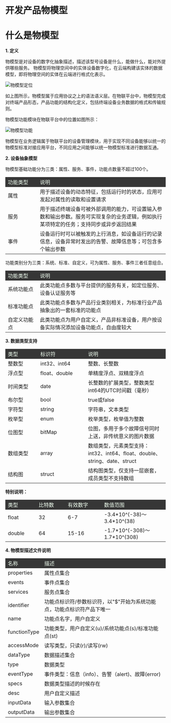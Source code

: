 # 开发产品物模型

# 什么是物模型

**1. 定义**

物模型是对设备的数字化抽象描述，描述该型号设备是什么，能做什么，能对外提供哪些服务。
物模型将物理空间中的实体设备数字化，在云端构建该实体的数据模型，即将物理空间的实体在云端进行格式化表示。

![物模型定位](/images\qinghua\device-management\object-model-definition.png)

如上图所示，物模型属于应用协议之上的语法语义层。在物联平台中，物模型完成对终端产品形态，产品功能的结构化定义，包括终端设备业务数据的格式和传输规则。

物模型功能模块在物联平台中的位置如图所示：

![物模型功能](/images\qinghua\device-management\object-model-function.png)

物模型在业务逻辑属于物联平台的设备管理模块，用于实现不同设备能够以统一的物模型标准对接应用平台，不同应用之间能够以统一物模型标准进行数据互通。

**2. 设备抽象模型**

物模型基础功能分为三类：属性、服务、事件，功能点数量不超过100个。

<table>
<tr style="background-color:#363636; color:#F0FFF0;"><td>功能类型</td><td width="80%">说明</td></tr>
<tr><td>属性</td><td>用于描述设备的动态特征，包括运行时的状态，应用可发起对属性的读取和设置请求</td></tr>
<tr><td>服务</td><td>用于描述终端设备可被外部调用的能力，可设置输入参数和输出参数。服务可实现复杂的业务逻辑，例如执行某项特定的任务；支持同步或异步返回结果</td></tr>
<tr><td>事件</td><td>设备运行时可以被触发的上行消息，如设备运行的记录信息，设备异常时发出的告警、故障信息等；可包含多个输出参数</td></tr> 
</table>

功能类别分为三类：系统、标准、自定义，可为属性、服务、事件三者任意组合。

<table>
<tr style="background-color:#363636; color:#F0FFF0;"><td>功能类型</td><td width="80%">说明</td></tr>
<tr><td>系统功能点</td><td>此类功能点多数与平台提供的服务有关，如定位服务、设备认证服务等</td></tr>
<tr><td>标准功能点</td><td>此类功能点多数与产品行业类别相关，为标准行业产品抽象出的一套标准的功能点</td></tr>
<tr><td>自定义功能点</td><td>此类功能点为用户自定义，产品非标准设备，用户按设备实际情况添加设备功能点，自由度较大</td></tr>
</table>

**3. 数据类型支持**

<table>
<tr style="background-color:#363636; color:#F0FFF0;"><td>类型</td><td>标识符</td><td width="50%">说明</td></tr>
<tr><td>整数型</td><td>int32、int64</td><td>整数、长整数</td></tr>
<tr><td>浮点型</td><td>float、double</td><td>单精度浮点、双精度浮点</td></tr>
<tr><td>时间类型</td><td>date</td><td>长整数的扩展类型，整数类型int64的UTC时间戳（毫秒）</td></tr>
<tr><td>布尔型</td><td>bool</td><td>true或false</td></tr>
<tr><td>字符型</td><td> string</td><td> 字符串，文本类型</td></tr>
<tr><td>枚举型</td><td>enum</td><td>枚举类型，枚举值为整数</td></tr>
<tr><td>位图型</td><td>bitMap</td><td>位图，多用于多个故障信号同时上送，非传统意义的图片数据</td></tr>
<tr><td>数组类型</td><td>array</td><td>数组类型，元素类型支持：int32、int64、float、double、string、date、struct</td></tr>
<tr><td>结构图</td><td> struct</td><td> 结构图类型，仅支持一层嵌套，成员类型不支持数组</td></tr>
</table>

**特别说明：**

<table>
<tr style="background-color:#363636; color:#F0FFF0;"><td>类型</td><td>比特数</td><td>有效数字</td><td width="40%">数值范围</td></tr>
<tr><td>float</td><td>32</td><td>6-7</td><td>-3.4*10^(-38)～3.4*10^(38)</td></tr>
<tr><td>double</td><td>64</td><td>15-16</td><td>-1.7*10^(-308)～1.7*10^(308)</td></tr>
</table>

**4. 物模型描述文件说明**

<table>
<tr style="background-color:#363636; color:#F0FFF0;"><td width="20%">名称</td><td width="80%">描述</td></tr>
<tr><td>properties</td><td>属性点集合</td>
<tr><td>events</td><td>事件点集合</td>
<tr><td>services</td><td>服务点集合</td>
<tr><td>identifier</td><td>功能点标识符/参数标识符，以"$"开始为系统功能点，功能点标识符产品下唯一</td>
<tr><td>name</td><td>功能点名字，用户自定义</td>
<tr><td>functionType</td><td>功能类型，用户自定义(u)/系统功能点(s)/标准功能点(st)</td>
<tr><td>accessMode</td><td>读写类型，只读(r)/读写(rw)</td>
<tr><td>dataType</td><td>数据描述集合</td>
<tr><td>type</td><td>数据类型</td>
<tr><td>eventType</td><td>事件类型：信息（info）、告警（alert)、故障(error)</td>
<tr><td>specs</td><td>数据类型描述的时候存在</td>
<tr><td>desc</td><td>用户自定义描述</td>
<tr><td>inputData</td><td>输入参数集合</td>
<tr><td>outputData</td><td>输出参数集合</td>
</table>